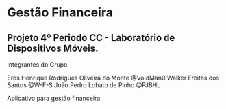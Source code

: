 # Gestão Financeira

## Projeto 4º Periodo CC - Laboratório de Dispositivos Móveis.

Integrantes do Grupo:

Eros Henrique Rodrigues Oliveira do Monte @VoidMan0
Walker Freitas dos Santos @W-F-S
João Pedro Lobato de Pinho @PJBHL

Aplicativo para gestão financeira.
